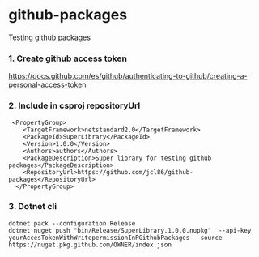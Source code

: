 # github-packages

Testing github packages

### 1. Create github access token

https://docs.github.com/es/github/authenticating-to-github/creating-a-personal-access-token

### 2. Include in csproj repositoryUrl

````
 <PropertyGroup>
    <TargetFramework>netstandard2.0</TargetFramework>
    <PackageId>SuperLibrary</PackageId>
    <Version>1.0.0</Version>
    <Authors>authors</Authors>
    <PackageDescription>Super library for testing github packages</PackageDescription>
    <RepositoryUrl>https://github.com/jcl86/github-packages</RepositoryUrl>
  </PropertyGroup>
````

### 3. Dotnet cli

````
dotnet pack --configuration Release
dotnet nuget push "bin/Release/SuperLibrary.1.0.0.nupkg"  --api-key yourAccesTokenWithWritepermissionInPGithubPackages --source https://nuget.pkg.github.com/OWNER/index.json
````